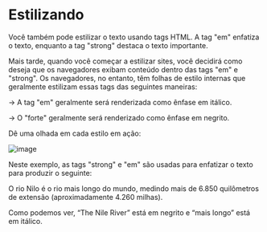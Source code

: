 # Estilizando

Você também pode estilizar o texto usando tags HTML. A tag "em" enfatiza o texto, enquanto a tag "strong" destaca o texto importante.

Mais tarde, quando você começar a estilizar sites, você decidirá como deseja que os navegadores exibam conteúdo dentro das tags "em" e "strong". Os navegadores, no entanto, têm folhas de estilo internas que geralmente estilizam essas tags das seguintes maneiras:

-> A tag "em" geralmente será renderizada como ênfase em itálico.


-> O "forte" geralmente será renderizado como ênfase em negrito.


Dê uma olhada em cada estilo em ação:

![image](https://user-images.githubusercontent.com/85000470/173194341-7b71ff57-5259-408a-be4a-bd364a8179a1.png)


Neste exemplo, as tags "strong" e "em" são usadas para enfatizar o texto para produzir o seguinte:

O rio Nilo é o rio mais longo do mundo, medindo mais de 6.850 quilômetros de extensão (aproximadamente 4.260 milhas).

Como podemos ver, “The Nile River” está em negrito e “mais longo” está em itálico.
